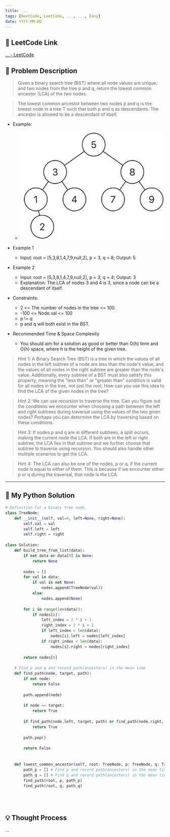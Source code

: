```yaml
---
title: ...
tags: [NeetCode, LeetCode, ..., ..., Easy]
date: YYYY-MM-DD
---
```


## 🔗 LeetCode Link  
[... - LeetCode](https://leetcode.com/problems/xxx)

## 🧾 Problem Description  
> Given a binary search tree (BST) where all node values are unique, and two nodes from the tree p and q, return the lowest common ancestor (LCA) of the two nodes.

> The lowest common ancestor between two nodes p and q is the lowest node in a tree T such that both p and q as descendants. The ancestor is allowed to be a descendant of itself.

- Example:
    - ![alt text](image.png)
- Example 1
    - Input: root = [5,3,8,1,4,7,9,null,2], p = 3, q = 8; Output: 5

- Example 2
    - Input: root = [5,3,8,1,4,7,9,null,2], p = 3, q = 4; Output: 3
    - Explanation: The LCA of nodes 3 and 4 is 3, since a node can be a descendant of itself.

- Constraints:
    - 2 <= The number of nodes in the tree <= 100.
    - -100 <= Node.val <= 100
    - p != q
    - p and q will both exist in the BST.

- Recommended Time & Space Complexity
    - You should aim for a solution as good or better than O(h) time and O(h) space, where h is the height of the given tree.

> Hint 1: A Binary Search Tree (BST) is a tree in which the values of all nodes in the left subtree of a node are less than the node's value, and the values of all nodes in the right subtree are greater than the node's value. Additionally, every subtree of a BST must also satisfy this property, meaning the "less than" or "greater than" condition is valid for all nodes in the tree, not just the root. How can you use this idea to find the LCA of the given nodes in the tree?

> Hint 2: We can use recursion to traverse the tree. Can you figure out the conditions we encounter when choosing a path between the left and right subtrees during traversal using the values of the two given nodes? Perhaps you can determine the LCA by traversing based on these conditions.

> Hint 3: If nodes p and q are in different subtrees, a split occurs, making the current node the LCA. If both are in the left or right subtree, the LCA lies in that subtree and we further choose that subtree to traverse using recursion. You should also handle other multiple scenarios to get the LCA.

> Hint 4: The LCA can also be one of the nodes, p or q, if the current node is equal to either of them. This is because if we encounter either p or q during the traversal, that node is the LCA.
---



## 🧠 My Python Solution

```python
# Definition for a binary tree node.
class TreeNode:
    def __init__(self, val=0, left=None, right=None):
        self.val = val
        self.left = left
        self.right = right

class Solution:
    def build_tree_from_list(data):
        if not data or data[0] is None:
            return None
        
        nodes = []
        for val in data:
            if val is not None:
                nodes.append(TreeNode(val))
            else:
                nodes.append(None)

        for i in range(len(data)):
            if nodes[i]:
                left_index = 2 * i + 1
                right_index = 2 * i + 2
                if left_index < len(data):
                    nodes[i].left = nodes[left_index]
                if right_index < len(data):
                    nodes[i].right = nodes[right_index]
        
        return nodes[0]

    # Find p and q and record path(ancestors) in the mean time
    def find_path(node, target, path):
        if not node:
            return False
        
        path.append(node)

        if node == target:
            return True

        if find_path(node.left, target, path) or find_path(node.right, target, path):
            return True
        
        path.pop()

        return False


    def lowest_common_ancestor(self, root: TreeNode, p: TreeNode, q: TreeNode) -> TreeNode:
        path_p = [] # Find p and record path(ancestors) in the mean time
        path_q = [] # Find q and record path(ancestors) in the mean time
        find_path(root, p, path_p)
        find_path(root, q, path_q)

        
    
```

## 💡 Thought Process
...